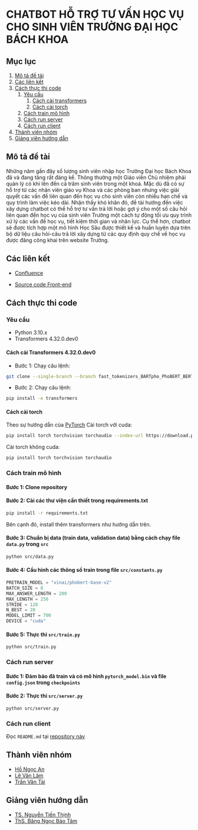 # CHATBOT HỖ TRỢ TƯ VẤN HỌC VỤ CHO SINH VIÊN TRƯỜNG ĐẠI HỌC BÁCH KHOA

## Mục lục

1. [Mô tả đề tài](#mô-tả-đề-tài)
2. [Các liên kết](#các-liên-kết)
3. [Cách thực thi code](#cách-thực-thi-code)
   1. [Yêu cầu](#các-liên-kết)
      1. [Cách cài transformers](#cách-cài-transformers-4320dev0)
      2. [Cách cài torch](#cách-cài-torch)
   2. [Cách train mô hình](#cách-train-mô-hình)
   3. [Cách run server](#cách-run-server)
   4. [Cách run client](#cách-run-client)
4. [Thành viên nhóm](#thành-viên-nhóm)
5. [Giảng viên hướng dẫn](#giảng-viên-hướng-dẫn)

## Mô tả đề tài

Những năm gần đây số lượng sinh viên nhập học Trường Đại học Bách Khoa đã và đang tăng rất đáng kể. Thông thường một Giáo viên Chủ nhiệm phải quản lý có khi lên đến cả trăm sinh viên trong một khoá. Mặc dù đã có sự hỗ trợ từ các nhân viên giáo vụ Khoa và các phòng ban nhưng việc giải quyết các vấn đề liên quan đến học vụ cho sinh viên còn nhiều hạn chế và quy trình làm việc kéo dài. Nhận thấy khó khăn đó, đề tài hướng đến việc xây dựng chatbot có thể hỗ trợ tư vấn trả lời hoặc gợi ý cho một số câu hỏi liên quan đến học vụ của sinh viên Trường một cách tự động tối ưu quy trình xử lý các vấn đề học vụ, tiết kiệm thời gian và nhân lực. Cụ thể hơn, chatbot sẽ được tích hợp một mô hình Học Sâu được thiết kế và huấn luyện dựa trên bộ dữ liệu câu hỏi-câu trả lời xây dựng từ các quy định quy chế về học vụ được đăng công khai trên website Trường.

## Các liên kết

- [Confluence](https://chatbotacademic.atlassian.net/l/cp/4DYmj5mV)

- [Source code Front-end](https://github.com/hoan7902/FE_Chatbot_Academic.git)

## Cách thực thi code

### Yêu cầu

- Python 3.10.x
- Transformers 4.32.0.dev0

#### Cách cài Transformers 4.32.0.dev0

- Bước 1: Chạy câu lệnh:

```bash
git clone --single-branch --branch fast_tokenizers_BARTpho_PhoBERT_BERTweet https://github.com/datquocnguyen/transformers.git
```

- Bước 2: Chạy câu lệnh:

```bash
pip install -e transformers
```

#### Cách cài torch

Theo sự hướng dẫn của [PyTorch](https://pytorch.org/)
Cài torch với cuda:

```bash
pip install torch torchvision torchaudio --index-url https://download.pytorch.org/whl/cu121
```

Cài torch không cuda:

```bash
pip install torch torchvision torchaudio
```

### Cách train mô hình

#### Bước 1: Clone repository

#### Bước 2: Cài các thư viện cần thiết trong requirements.txt

```bash
pip install -r requirements.txt
```

Bên cạnh đó, install thêm transformers như hướng dẫn trên.

#### Bước 3: Chuẩn bị data (train data, validation data) bằng cách chạy file `data.py` trong `src`

```bash
python src/data.py
```

#### Bước 4: Cấu hình các thông số train trong file `src/constants.py`

```python
PRETRAIN_MODEL = "vinai/phobert-base-v2"
BATCH_SIZE = 8
MAX_ANSWER_LENGTH = 200
MAX_LENGTH = 256
STRIDE = 128
N_BEST = 20
MODEL_LIMIT = 700
DEVICE = "cuda"
```

#### Bước 5: Thực thi `src/train.py`

```bash
python src/train.py
```

### Cách run server

#### Bước 1: Đảm bảo đã train và có mô hình `pytorch_model.bin` và file `config.json` trong `checkpoints`

#### Bước 2: Thực thi `src/server.py`

```bash
python src/server.py
```

### Cách run client

Đọc `README.md` tại [repository này](https://github.com/hoan7902/FE_Chatbot_Academic.git)

## Thành viên nhóm

- [Hồ Ngọc An](https://github.com/hoan7902)
- [Lê Văn Lâm](https://github.com/vanlamcs)
- [Trần Văn Tài](https://github.com/tranvantai2905)

## Giảng viên hướng dẫn

- [TS. Nguyễn Tiến Thịnh](https://github.com/thinhcse)
- [ThS. Băng Ngọc Bảo Tâm](#giảng-viên-hướng-dẫn)
